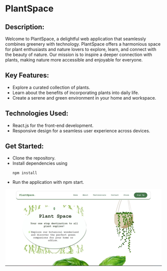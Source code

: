 # PlantSpace
<h2>Description:</h2>

<p>Welcome to PlantSpace, a delightful web application that seamlessly combines greenery with technology. PlantSpace offers a harmonious space for plant enthusiasts and nature lovers to explore, learn, and connect with the beauty of nature. Our mission is to inspire a deeper connection with plants, making nature more accessible and enjoyable for everyone.</p>

<h2>Key Features:</h2>
<ul>
<li>Explore a curated collection of plants.</li>
<li>Learn about the benefits of incorporating plants into daily life.</li>
<li>Create a serene and green environment in your home and workspace.</li>
</ul>
<h2>Technologies Used:</h2>
<ul>
  <li>React.js for the front-end development.</li>
<li>Responsive design for a seamless user experience across devices.</li>

</ul>

<h2>Get Started:</h2>
<ul>
  <li>Clone the repository.</li>
<li>Install dependencies using

</li>

```
npm install
```
<li>Run the application with npm start.</li>
</ul>
<img src="plantspace.png" alt="PlantSpacehome">
